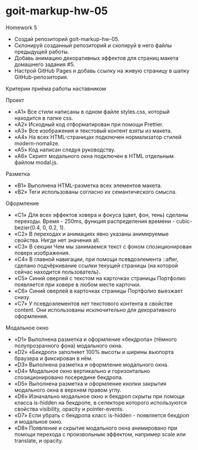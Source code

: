 # goit-markup-hw-05

Homework 5

- Создай репозиторий goit-markup-hw-05.
- Склонируй созданный репозиторий и скопируй в него файлы предыдущей работы.
- Добавь анимацию декоративных эффектов для страниц макета домашнего задания #5.
- Настрой GitHub Pages и добавь ссылку на живую страницу в шапку GitHub-репозитория.

Критерии приёма работы наставником

Проект

- «A1» Все стили написаны в одном файле styles.css, который находится в папке css.
- «A2» Исходный код отформатирован при помощи Prettier.
- «A3» Все изображения и текстовый контент взяты из макета.
- «A4» На всех HTML-страницах подключен нормализатор стилей modern-nomalize.
- «A5» Код написан следуя руководству.
- «A6» Скрипт модального окна подключен в HTML отдельным файлом modal.js.

Разметка

- «B1» Выполнена HTML-разметка всех элементов макета.
- «B2» Теги использованы согласно их семантического смысла.

Оформление

- «C1» Для всех эффектов ховера и фокуса (цвет, фон, тень) сделаны переходы. Время - 250ms, функция распределения времени - cubic-bezier(0.4, 0, 0.2, 1).
- «C2» В переходах и анимациях явно указаны анимируемые свойства. Нигде нет значения all.
- «C3» В секции Чем мы занимаемся текст с фоном спозиционирован поверх изображения.
- «C4» В главной навигации, при помощи псевдоэлемента ::after, сделано подчёркивание ссылки текущей страницы (на которой сейчас находится пользователь).
- «C5» Синий оверлей с текстом на карточках страницы Портфолио появляется при ховере в любом месте карточки.
- «C6» Синий оверлей в карточках страницы Портфолио выезжает снизу.
- «C7» У псевдоэлементов нет текстового контента в свойстве content. Они использованы исключительно для декоративного оформления.

Модальное окно

- «D1» Выполнена разметка и оформление «бекдропа» (тёмного полупрозрачного фона) модального окна.
- «D2» «Бекдроп» заполняет 100% высоты и ширины вьюпорта браузера и фиксирован в нём.
- «D3» Выполнена разметка и оформление модального окна.
- «D4» Модальное окно вертикально и горизонтально спозиционировано посередине бекдропа.
- «D5» Выполнена разметка и оформление кнопки закрытия модального окна в верхнем правом углу.
- «D6» Изначально модальное окно и бекдроп скрыты при помощи класса is-hidden на бекдропе, в селекторе которого используются свойства visibility, opacity и pointer-events.
- «D7» Если убрать с бекдропа класс is-hidden - появляется бекдроп и модальное окно.
- «D8» Появление и скрытие модального окна анимировано при помощи перехода с произвольным эффектом, например scale или translate, и opacity.
